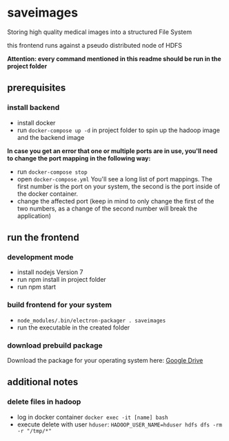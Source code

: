 # saveimages
Storing high quality medical images into a structured File System

this frontend runs against a pseudo distributed node of HDFS

**Attention: every command mentioned in this readme should be run in the project folder**

## prerequisites
### install backend
- install docker
- run `docker-compose up -d` in project folder to spin up the hadoop image and the backend image


**In case you get an error that one or multiple ports are in use, you'll need to change the port mapping in the following way:**
- run `docker-compose stop`
- open `docker-compose.yml`
You'll see a long list of port mappings. The first number is the port on your system, the second is the port inside of the docker container. 
- change the affected port (keep in mind to only change the first of the two numbers, as a change of the second number will break the application)

## run the frontend

### development mode
- install nodejs Version 7
- run npm install in project folder
- run npm start
### build frontend for your system
- `node_modules/.bin/electron-packager . saveimages`
- run the executable in the created folder
### download prebuild package
Download the package for your operating system here: [Google Drive](https://goo.gl/EvJBPg)

## additional notes
### delete files in hadoop
- log in docker container `docker exec -it [name] bash`
- execute delete with user `hduser`:
`HADOOP_USER_NAME=hduser hdfs dfs -rm -r "/tmp/*"`

